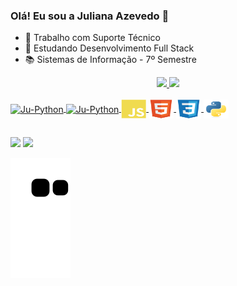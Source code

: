 ### Olá! Eu sou a Juliana Azevedo 🥰

- 🔭 Trabalho com Suporte Técnico
- 🌱 Estudando Desenvolvimento Full Stack
- 📚 Sistemas de Informação - 7º Semestre

<div align="center">
  <a href="https://github.com/JulianaAzevedo18">
  <img height="150em" src="https://github-readme-stats.vercel.app/api?username=JulianaAzevedo18&show_icons=true&theme=radical&include_all_commits=true&count_private=true"/>
  <img height="150em" src="https://github-readme-stats.vercel.app/api/top-langs/?username=JulianaAzevedo18&layout=compact&langs_count=7&theme=radical"/> 
 </div>
  
  <div style="display: inline_block"><br>
   <img align="center" alt="Ju-Python" height="30" width="40"src="https://cdn.jsdelivr.net/gh/devicons/devicon/icons/java/java-original.svg" />
   <img align="center" alt="Ju-Python" height="30" width="40"src="https://cdn.jsdelivr.net/gh/devicons/devicon/icons/angularjs/angularjs-original.svg" />
   <img align="center" alt="-Js" height="30" width="40" src="https://raw.githubusercontent.com/devicons/devicon/master/icons/javascript/javascript-plain.svg">
   <img align="center" alt="Ju-HTML" height="30" width="40" src="https://raw.githubusercontent.com/devicons/devicon/master/icons/html5/html5-original.svg">
   <img align="center" alt="Ju-CSS" height="30" width="40" src="https://raw.githubusercontent.com/devicons/devicon/master/icons/css3/css3-original.svg">
   <img align="center" alt="Ju-Python" height="30" width="40" src="https://raw.githubusercontent.com/devicons/devicon/master/icons/python/python-original.svg">
   
</div>
  
  ##
 
<div> 
  <a href="https://www.instagram.com/ijubes/" target="_blank"><img src="https://img.shields.io/badge/-Instagram-%23E4405F?style=for-the-badge&logo=instagram&logoColor=white" target="_blank"></a>
  <a href="https://www.linkedin.com/in/juliana-azevedo18/" target="_blank"><img src="https://img.shields.io/badge/-LinkedIn-%230077B5?style=for-the-badge&logo=linkedin&logoColor=white" target="_blank"></a> 
 
  ![Snake animation](https://github.com/rafaballerini/rafaballerini/blob/output/github-contribution-grid-snake.svg)
 
</div>
  
